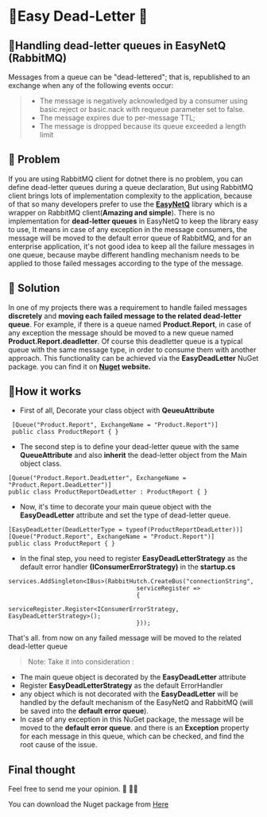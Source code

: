 # 🌱Easy Dead-Letter 🌱

## 📕Handling dead-letter queues in EasyNetQ (RabbitMQ) 
  
Messages from a queue can be "dead-lettered"; that is, republished to an exchange when any of the following events occur:

> - The message is negatively acknowledged by a consumer using basic.reject or basic.nack with requeue parameter set to false.
> - The message expires due to per-message TTL;
> - The message is dropped because its queue exceeded a length limit
 
## 🔔 Problem
If you are using RabbitMQ client for dotnet there is no problem, you can define dead-letter queues during a queue declaration, But using RabbitMQ client brings lots of implementation complexity to the application, because of that so many developers prefer to use the **[EasyNetQ](https://github.com/EasyNetQ/EasyNetQ)** library which is a wrapper on RabbitMQ client(**Amazing and simple**).
There is no implementation for **dead-letter queues** in EasyNetQ to keep the library easy to use, It means in case of any exception in the message consumers, the message will be moved to the default error queue of RabbitMQ, and for an enterprise application, it's not good idea to keep all the failure messages in one queue, because maybe different handling mechanism needs to be applied to those failed messages according to the type of the message.

## 🔔 Solution
In one of my projects there was a requirement to handle failed messages **discretely** and **moving each failed message to the related dead-letter queue**.
For example, if there is a queue named **Product.Report**, in case of any exception the message should be moved to a new queue named **Product.Report.deadletter**. Of course this deadletter queue is a typical queue with the same message type, in order to consume them with another approach.
This functionality can be achieved via the **EasyDeadLetter** NuGet package. you can find it on **[Nuget](https://www.nuget.org/packages/EasyDeadLetterStrategy/) website.**

## 🔔How it works
- First of all, Decorate your class object with **QeueuAttribute**
```
 [Queue("Product.Report", ExchangeName = "Product.Report")]
 public class ProductReport { }
```

- The second step is to define your dead-letter queue with the same **QueueAttribute** and also **inherit** the dead-letter object from the Main object class.
 ```
 [Queue("Product.Report.DeadLetter", ExchangeName = "Product.Report.DeadLetter")]
 public class ProductReportDeadLetter : ProductReport { }
```

- Now, it's time to decorate your main queue object with the **EasyDeadLetter** attribute and set the type of dead-letter queue.
```
[EasyDeadLetter(DeadLetterType = typeof(ProductReportDeadLetter))]
[Queue("Product.Report", ExchangeName = "Product.Report")]
public class ProductReport { }
```
- In the final step, you need to register **EasyDeadLetterStrategy**  as the default error handler **(IConsumerErrorStrategy)** in the **startup.cs**
```
services.AddSingleton<IBus>(RabbitHutch.CreateBus("connectionString",
                                    serviceRegister =>
                                    {
                                        serviceRegister.Register<IConsumerErrorStrategy, EasyDeadLetterStrategy>();                                        
                                    }));
```


That's all. from now on any failed message will be moved to the related dead-letter queue


> Note: Take it into consideration :
- The main queue object is decorated by the **EasyDeadLetter** attribute
- Register **EasyDeadLetterStrategy** as the default ErrorHandler 
- any object which is not decorated with the **EasyDeadLetter** will be handled by the default mechanism of the EasyNetQ and RabbitMQ (will be saved into the **default error queue**).
- In case of any exception in this NuGet package, the message will be moved to the  **default error queue**. and there is an **Exception** property for each message in this queue, which can be checked, and find the root cause of the issue.

## Final thought
Feel free to send me your opinion. 👋 🔔🌱

You can download the Nuget package from [Here](https://www.nuget.org/packages/EasyDeadLetterStrategy/)

